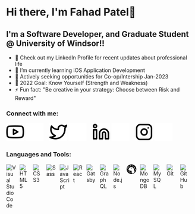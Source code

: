 # Hi there, I'm Fahad Patel👋 

## I'm a Software Developer, and Graduate Student @ University of Windsor!!

- 🔭 Check out my Linkedln Profile for recent updates about professional life
- 🌱 I’m currently learning iOS Application Development
- 👯 Actively seeking opportunities for Co-op/Intership Jan-2023
- 🥅 2022 Goal: Know Yourself (Strength and Weakness) 
- ⚡ Fun fact: "Be creative in your strategy: Choose between Risk and Reward"

### Connect with me:

[![website](./img/youtube-light.svg)](https://www.youtube.com/channel/UCompHssrPlRi-vd82aBc6xQ)
[![website](./img/youtube-dark.svg)](https://www.youtube.com/channel/UCompHssrPlRi-vd82aBc6xQ)
&nbsp;&nbsp;
[![website](./img/twitter-light.svg)](https://twitter.com/PatelFahad97)
[![website](./img/twitter-dark.svg)](https://twitter.com/PatelFahad97)
&nbsp;&nbsp;
[![website](./img/linkedin-light.svg)](https://www.linkedin.com/in/fahad-patel-0786a6141/)
[![website](./img/linkedin-dark.svg)](https://www.linkedin.com/in/fahad-patel-0786a6141/)
&nbsp;&nbsp;
[![website](./img/instagram-light.svg)](https://www.instagram.com/i_apple_geek/)
[![website](./img/instagram-dark.svg)](https://www.instagram.com/i_apple_geek/)

### Languages and Tools:

<img align="left" alt="Visual Studio Code" width="26px" src="https://cdn.jsdelivr.net/gh/devicons/devicon/icons/vscode/vscode-original.svg" style="padding-right:10px;" />
<img align="left" alt="HTML5" width="26px" src="https://cdn.jsdelivr.net/gh/devicons/devicon/icons/html5/html5-original.svg" style="padding-right:10px;" />
<img align="left" alt="CSS3" width="26px" src="https://cdn.jsdelivr.net/gh/devicons/devicon/icons/css3/css3-original.svg" style="padding-right:10px;" />
<img align="left" alt="Sass" width="26px" src="https://cdn.jsdelivr.net/gh/devicons/devicon/icons/sass/sass-original.svg" style="padding-right:10px;" />
<img align="left" alt="JavaScript" width="26px" src="https://cdn.jsdelivr.net/gh/devicons/devicon/icons/javascript/javascript-original.svg" style="padding-right:10px;" />
<img align="left" alt="React" width="26px" src="https://cdn.jsdelivr.net/gh/devicons/devicon/icons/react/react-original.svg" style="padding-right:10px;" />
<img align="left" alt="Gatsby" width="26px" src="https://cdn.jsdelivr.net/gh/devicons/devicon/icons/gatsby/gatsby-original.svg" style="padding-right:10px;" />
<img align="left" alt="GraphQL" width="26px" src="https://cdn.jsdelivr.net/gh/devicons/devicon/icons/graphql/graphql-plain.svg" style="padding-right:10px;" />
<img align="left" alt="Node.js" width="26px" src="https://cdn.jsdelivr.net/gh/devicons/devicon/icons/nodejs/nodejs-original.svg" style="padding-right:10px;" />
<img align="left" alt="Deno" width="26px" src="./img/deno-light.svg" style="padding-right:10px;" />
<img align="left" alt="MongoDB" width="26px" src="https://cdn.jsdelivr.net/gh/devicons/devicon/icons/mongodb/mongodb-original.svg" style="padding-right:10px;" />
<img align="left" alt="MySQL" width="26px" src="https://cdn.jsdelivr.net/gh/devicons/devicon/icons/mysql/mysql-original.svg" style="padding-right:10px;" />
<img align="left" alt="Git" width="26px" src="https://cdn.jsdelivr.net/gh/devicons/devicon/icons/git/git-original.svg" style="padding-right:10px;" />
<img align="left" alt="GitHub" width="26px" src="https://user-images.githubusercontent.com/3369400/139447912-e0f43f33-6d9f-45f8-be46-2df5bbc91289.png" style="padding-right:10px;" />
<br />
<br />

